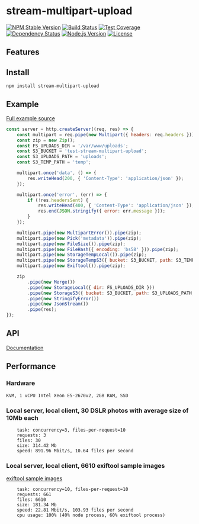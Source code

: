 # stream-multipart-upload
[![NPM Stable Version][npm-stable-version-image]][npm-url]
[![Build Status][travis-master-image]][travis-url]
[![Test Coverage][codecov-image]][codecov-url-master]
[![Dependency Status][david-image]][david-url-master]
[![Node.js Version][node-version-image]][node-version-url]
[![License][license-image]][license-url]


## Features

## Install
 
```
npm install stream-multipart-upload
```

## Example

[Full example source](/example/index.js)

```js
const server = http.createServer((req, res) => {
    const multipart = req.pipe(new Multipart({ headers: req.headers }));
    const zip = new Zip();
    const FS_UPLOADS_DIR = '/var/www/uploads';
    const S3_BUCKET = 'test-stream-multipart-upload';
    const S3_UPLOADS_PATH = 'uploads';
    const S3_TEMP_PATH = 'temp';

    multipart.once('data', () => {
        res.writeHead(200, { 'Content-Type': 'application/json' });
    });

    multipart.once('error', (err) => {
        if (!res.headersSent) {
            res.writeHead(400, { 'Content-Type': 'application/json' });
            res.end(JSON.stringify({ error: err.message }));
        }
    });

    multipart.pipe(new MultipartError()).pipe(zip);
    multipart.pipe(new Pick('metadata')).pipe(zip);
    multipart.pipe(new FileSize()).pipe(zip);
    multipart.pipe(new FileHash({ encoding: 'bs58' })).pipe(zip);
    multipart.pipe(new StorageTempLocal()).pipe(zip);
    multipart.pipe(new StorageTempS3({ bucket: S3_BUCKET, path: S3_TEMP_PATH })).pipe(zip);
    multipart.pipe(new Exiftool()).pipe(zip);

    zip
        .pipe(new Merge())
        .pipe(new StorageLocal({ dir: FS_UPLOADS_DIR }))
        .pipe(new StorageS3({ bucket: S3_BUCKET, path: S3_UPLOADS_PATH, saveMetadata: true }))
        .pipe(new StringifyError())
        .pipe(new JsonStream())
        .pipe(res);
});
```

## API

[Documentation](https://amokrushin.github.io/stream-multipart-upload)

## Performance

### Hardware
```
KVM, 1 vCPU Intel Xeon E5-2670v2, 2GB RAM, SSD
```

### Local server, local client, 30 DSLR photos with average size of 10Mb each

```
    task: concurrency=3, files-per-request=10
    requests: 3
    files: 30
    size: 314.42 Mb
    speed: 891.96 Mbit/s, 10.64 files per second
```

### Local server, local client, 6610 exiftool sample images

[exiftool sample images][exiftool-sample-images]

```
    task: concurrency=10, files-per-request=10
    requests: 661
    files: 6610
    size: 181.34 Mb
    speed: 22.81 Mbit/s, 103.93 files per second
    cpu usage: 100% (40% node process, 60% exiftool process)
```


[npm-stable-version-image]: https://img.shields.io/npm/v/stream-multipart-upload.svg
[npm-url]: https://npmjs.com/package/stream-multipart-upload
[travis-master-image]: https://img.shields.io/travis/amokrushin/stream-multipart-upload/master.svg
[travis-url]: https://travis-ci.org/amokrushin/stream-multipart-upload
[codecov-image]: https://img.shields.io/codecov/c/github/amokrushin/stream-multipart-upload/master.svg
[codecov-url-master]: https://codecov.io/github/amokrushin/stream-multipart-upload?branch=master
[david-image]: https://img.shields.io/david/amokrushin/stream-multipart-upload.svg
[david-url-master]: https://david-dm.org/amokrushin/stream-multipart-upload
[node-version-image]: https://img.shields.io/node/v/stream-multipart-upload.svg
[node-version-url]: https://nodejs.org/en/download/
[license-image]: https://img.shields.io/npm/l/stream-multipart-upload.svg
[license-url]: https://raw.githubusercontent.com/amokrushin/stream-multipart-upload/master/LICENSE.txt

[exiftool-sample-images]: http://owl.phy.queensu.ca/~phil/exiftool/sample_images.html
